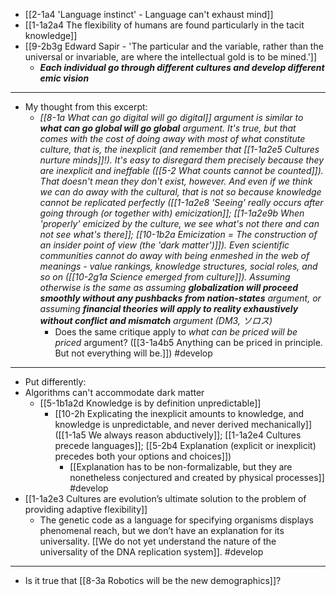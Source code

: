 - [[2-1a4 'Language instinct' - Language can't exhaust mind]]
- [[1-1a2a4 The flexibility of humans are found particularly in the tacit knowledge]]
- [[9-2b3g Edward Sapir - 'The particular and the variable, rather than the universal or invariable, are where the intellectual gold is to be mined.']]
  - ***Each individual go through different cultures and develop different emic vision***
---
- My thought from this excerpt:
  - *[[8-1a What can go digital will go digital]] argument is similar to **what can go global will go global** argument. It's true, but that comes with the cost of doing away with most of what constitute culture, that is, the inexplicit (and remember that [[1-1a2e5 Cultures nurture minds]]!). It's easy to disregard them precisely because they are inexplicit and ineffable ([[5-2 What counts cannot be counted]]). That doesn't mean they don't exist, however. And even if we think we can do away with the cultural, that is not so because knowledge cannot be replicated perfectly ([[1-1a2e8 'Seeing' really occurs after going through (or together with) emicization]]; [[1-1a2e9b When 'properly' emicized by the culture, we see what's not there and can not see what's there]]; [[10-1b2a Emicization = The construction of an insider point of view (the 'dark matter')]]). Even scientific communities cannot do away with being enmeshed in the web of meanings - value rankings, knowledge structures, social roles, and so on ([[10-2g1a Science emerged from culture]]). Assuming otherwise is the same as assuming **globalization will proceed smoothly without any pushbacks from nation-states** argument, or assuming **financial theories will apply to reality exhaustively without conflict and mismatch** argument (DM3, ソロス)*
    - Does the same critique apply to *what can be priced will be priced* argument? ([[3-1a4b5 Anything can be priced in principle. But not everything will be.]]) #develop 
---
- Put differently:
- Algorithms can't accommodate dark matter
  - [[5-1b1a2d Knowledge is by definition unpredictable]]
    - [[10-2h Explicating the inexplicit amounts to knowledge, and knowledge is unpredictable, and never derived mechanically]] ([[1-1a5 We always reason abductively]]; [[1-1a2e4 Cultures precede languages]]; [[5-2b4 Explanation (explicit or inexplicit) precedes both your options and choices]])
      - [[Explanation has to be non-formalizable, but they are nonetheless conjectured and created by physical processes]] #develop 
- [[1-1a2e3 Cultures are evolution’s ultimate solution to the problem of providing adaptive flexibility]]
  - The genetic code as a language for specifying organisms displays phenomenal reach, but we don’t have an explanation for its universality. [[We do not yet understand the nature of the universality of the DNA replication system]]. #develop 
---
- Is it true that [[8-3a Robotics will be the new demographics]]?
